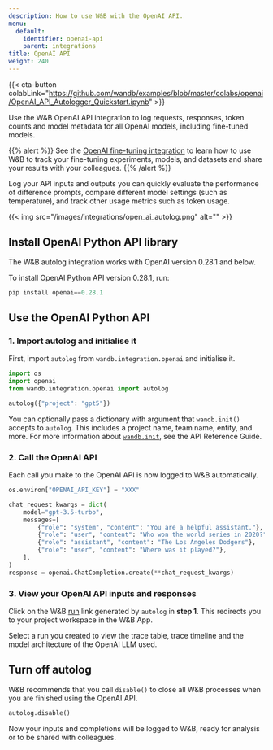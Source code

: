 ```yaml
---
description: How to use W&B with the OpenAI API.
menu:
  default:
    identifier: openai-api
    parent: integrations
title: OpenAI API
weight: 240
---
```

{{< cta-button colabLink="https://github.com/wandb/examples/blob/master/colabs/openai/OpenAI_API_Autologger_Quickstart.ipynb" >}}

Use the W&B OpenAI API integration to log requests, responses, token counts and model metadata for all OpenAI models, including fine-tuned models. 


{{% alert %}}
See the [OpenAI fine-tuning integration](./openai-fine-tuning/) to learn how to use W&B to track your fine-tuning experiments, models, and datasets and share your results with your colleagues.
{{% /alert %}}

Log your API inputs and outputs you can quickly evaluate the performance of difference prompts, compare different model settings (such as temperature), and track other usage metrics such as token usage.




{{< img src="/images/integrations/open_ai_autolog.png" alt="" >}}


## Install OpenAI Python API library

The W&B autolog integration works with OpenAI version 0.28.1 and below.

To install OpenAI Python API version 0.28.1, run:
```python
pip install openai==0.28.1
```

## Use the OpenAI Python API

### 1. Import autolog and initialise it
First, import `autolog` from `wandb.integration.openai` and initialise it.  

```python
import os
import openai
from wandb.integration.openai import autolog

autolog({"project": "gpt5"})
```

You can optionally pass a dictionary with argument that `wandb.init()` accepts to `autolog`. This includes a project name, team name, entity, and more. For more information about [`wandb.init`](../../../ref/python/init/), see the API Reference Guide.

### 2. Call the OpenAI API
Each call you make to the OpenAI API is now logged to W&B automatically.

```python
os.environ["OPENAI_API_KEY"] = "XXX"

chat_request_kwargs = dict(
    model="gpt-3.5-turbo",
    messages=[
        {"role": "system", "content": "You are a helpful assistant."},
        {"role": "user", "content": "Who won the world series in 2020?"},
        {"role": "assistant", "content": "The Los Angeles Dodgers"},
        {"role": "user", "content": "Where was it played?"},
    ],
)
response = openai.ChatCompletion.create(**chat_request_kwargs)
```

### 3. View your OpenAI API inputs and responses

Click on the W&B [run](../../runs/) link generated by `autolog` in **step 1**. This redirects you to your project workspace in the W&B App.

Select a run you created to view the trace table, trace timeline and the model architecture of the OpenAI LLM used.

## Turn off autolog
W&B recommends that you call `disable()` to close all W&B processes when you are finished using the OpenAI API.

```python
autolog.disable()
```

Now your inputs and completions will be logged to W&B, ready for analysis or to be shared with colleagues.